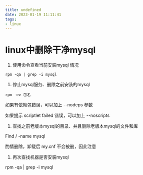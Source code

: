 ```yaml
---
title: undefined
date: 2023-01-19 11:11:41
tags:
- linux
---
```


# linux中删除干净mysql

1. 使用命令查看当前安装mysql 情况

`rpm -qa | grep -i mysql`

1. 停止mysql服务、删除之前安装的mysql

`rpm -ev 包名 `

如果有依赖包错误，可以加上 --nodeps 参数

如果提示 scriptlet failed 错误，可以加上 --noscripts

1. 查找之前老版本mysql的目录、并且删除老版本mysql的文件和库

Find / -name mysql

酌情删除，卸载后 my.cnf 不会被删，因此注意

1. 再次查找机器是否安装mysql

rpm -qa | grep -i mysql
